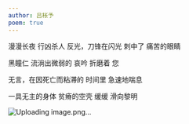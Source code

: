 ```yaml
---
author: 吕枨予
poem: true
---
```


漫漫长夜
行凶杀人
反光，刀锋在闪光
刺中了
痛苦的眼睛

黑瞳仁
流淌出微弱的
哀吟
折磨着
您

无言，在因死亡而粘滞的
时间里
急速地喘息

一具无主的身体
贫瘠的空壳
缓缓
滑向黎明

![Uploading image.png…]()
